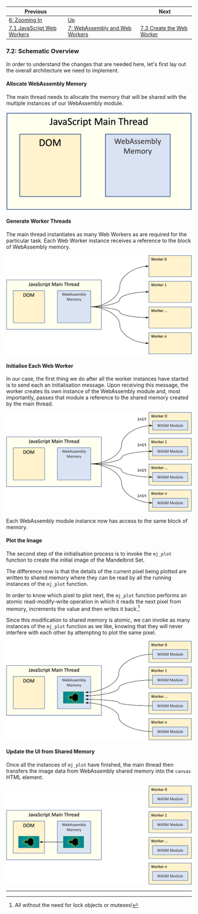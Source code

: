 | Previous | | Next
|---|---|---
| [6: Zooming In](../../06%20Zoom%20Image/) | [Up](../../) | 
| [7.1 JavaScript Web Workers](../01/) | [7: WebAssembly and Web Workers](../) | [7.3 Create the Web Worker](../03/) 

### 7.2: Schematic Overview

In order to understand the changes that are needed here, let's first lay out the overall architecture we need to implement.

#### Allocate WebAssembly Memory

The main thread needs to allocate the memory that will be shared with the multiple instances of our WebAssembly module.

![Allocate WebAssembly Memory](7.2.1.png)

#### Generate Worker Threads

The main thread instantiates as many Web Workers as are required for the particular task.  Each Web Worker instance receives a reference to the block of WebAssembly memory.

![Generate Web Workers](7.2.2.png)

#### Initialise Each Web Worker

In our case, the first thing we do after all the worker instances have started is to send each an initialisation message.  Upon receiving this message, the worker creates its own instance of the WebAssembly module and, most importantly, passes that module a reference to the shared memory created by the main thread.

![Initialise the Web Workers](7.2.3.png)

Each WebAssembly module instance now has access to the same block of memory.

#### Plot the Image

The second step of the initialisation process is to invoke the `mj_plot` function to create the initial image of the Mandelbrot Set.

The difference now is that the details of the current pixel being plotted are written to shared memory where they can be read by all the running instances of the `mj_plot` function.

In order to know which pixel to plot next, the `mj_plot` function performs an atomic read-modify-write operation in which it reads the next pixel from memory, increments the value and then writes it back.[^1]

Since this modification to shared memory is atomic, we can invoke as many instances of the `mj_plot` function as we like, knowing that they will never interfere with each other by attempting to plot the same pixel.

![Plot the Image](7.2.4.png)

#### Update the UI from Shared Memory

Once all the instances of `mj_plot` have finished, the main thread then transfers the image data from WebAssembly shared memory into the `canvas` HTML element.

![Update the UI](7.2.5.png)







---
[^1]: All without the need for lock objects or mutexes!



